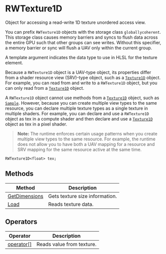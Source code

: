 # RWTexture1D

Object for accessing a read-write 1D texture unordered access view.

You can prefix `RWTexture1D` objects with the storage class `globallycoherent`. This storage class causes memory barriers and syncs to flush data across the entire GPU such that other groups can see writes. Without this specifier, a memory barrier or sync will flush a UAV only within the current group.

A template argument indicates the data type to use in HLSL for the texture element.

Because a `RWTexture1D` object is a UAV-type object, its properties differ from a shader resource view (SRV)-type object, such as a [`Texture1D`](hlsl-obj-texture1d.md) object. For example, you can read from and write to a `RWTexture1D` object, but you can only read from a [`Texture1D`](hlsl-obj-texture1d.md) object.

A `RWTexture1D` object cannot use methods from a [`Texture1D`](hlsl-obj-texture1d.md) object, such as [`Sample`](hlsl-method-sample.md). However, because you can create multiple view types to the same resource, you can declare multiple texture types as a single texture in multiple shaders. For example, you can declare and use a `RWTexture1D` object as tex in a compute shader and then declare and use a [`Texture1D`](hlsl-obj-texture1d.md) object as tex in a pixel shader.

>**Note:** The runtime enforces certain usage patterns when you create multiple view types to the same resource. For example, the runtime does not allow you to have both a UAV mapping for a resource and SRV mapping for the same resource active at the same time.

```HLSL
RWTexture1D<float> tex;
```

## Methods

| Method | Description |
| - | - |
| [GetDimensions](hlsl-method-getDimensions.md) | Gets texture size information. |
| [Load](hlsl-method-load.md) | Reads texture data. |

## Operators

| Operator | Description |
| - | - |
| [operator\[\]](hlsl-operator.md) | Reads value from texture. |